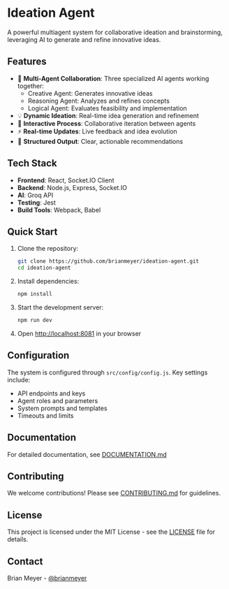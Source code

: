 # Ideation Agent

A powerful multiagent system for collaborative ideation and brainstorming, leveraging AI to generate and refine innovative ideas.

## Features

- 🤖 **Multi-Agent Collaboration**: Three specialized AI agents working together:
  - Creative Agent: Generates innovative ideas
  - Reasoning Agent: Analyzes and refines concepts
  - Logical Agent: Evaluates feasibility and implementation
- 💡 **Dynamic Ideation**: Real-time idea generation and refinement
- 🔄 **Interactive Process**: Collaborative iteration between agents
- ⚡ **Real-time Updates**: Live feedback and idea evolution
- 🎯 **Structured Output**: Clear, actionable recommendations

## Tech Stack

- **Frontend**: React, Socket.IO Client
- **Backend**: Node.js, Express, Socket.IO
- **AI**: Groq API
- **Testing**: Jest
- **Build Tools**: Webpack, Babel

## Quick Start

1. Clone the repository:
   ```bash
   git clone https://github.com/brianmeyer/ideation-agent.git
   cd ideation-agent
   ```

2. Install dependencies:
   ```bash
   npm install
   ```

3. Start the development server:
   ```bash
   npm run dev
   ```

4. Open [http://localhost:8081](http://localhost:8081) in your browser

## Configuration

The system is configured through `src/config/config.js`. Key settings include:

- API endpoints and keys
- Agent roles and parameters
- System prompts and templates
- Timeouts and limits

## Documentation

For detailed documentation, see [DOCUMENTATION.md](DOCUMENTATION.md)

## Contributing

We welcome contributions! Please see [CONTRIBUTING.md](CONTRIBUTING.md) for guidelines.

## License

This project is licensed under the MIT License - see the [LICENSE](LICENSE) file for details.

## Contact

Brian Meyer - [@brianmeyer](https://github.com/brianmeyer) 